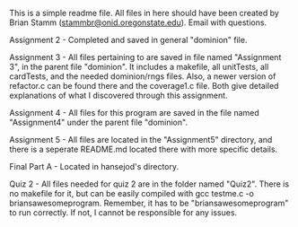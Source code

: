 This is a simple readme file.  All files in here should have been created by
Brian Stamm (stammbr@onid.oregonstate.edu).  Email with questions.

Assignment 2 - Completed and saved in general "dominion" file.

Assignment 3 - All files pertaining to are saved in file named "Assignment 3", in the
parent file "dominion".  It includes a makefile, all unitTests, all cardTests, and
the needed dominion/rngs files.  Also, a newer version of refactor.c can be found
there and the coverage1.c file.  Both give detailed explanations of what I discovered
through this assignment.

Assignment 4 - All files for this program are saved in the file named "Assignment4" under the
parent file "dominion".

Assignment 5 - All files are located in the "Assignment5" directory, and there is a 
seperate README.md located there with more specific details.

Final Part A - Located in hansejod's directory.

Quiz 2 - All files needed for quiz 2 are in the folder named "Quiz2".  There is no makefile for 
it, but can be easily compiled with gcc testme.c -o briansawesomeprogram.  Remember, it has to
be "briansawesomeprogram" to run correctly.  If not, I cannot be responsible for any issues.
